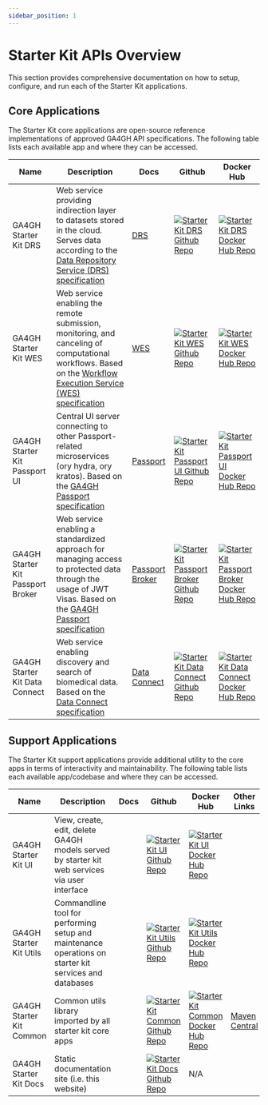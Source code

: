 ```yaml
---
sidebar_position: 1
---
```


# Starter Kit APIs Overview

This section provides comprehensive documentation on how to setup, configure, and run each of the Starter Kit applications.

## Core Applications

The Starter Kit core applications are open-source reference implementations of approved GA4GH API specifications. The following table lists each available app and where they can be accessed. 

| Name | Description | Docs | Github | Docker Hub |
|------|-------------|------|--------|------------|
| GA4GH Starter Kit DRS | Web service providing indirection layer to datasets stored in the cloud. Serves data according to the [Data Repository Service (DRS) specification](https://github.com/ga4gh/data-repository-service-schemas) | [DRS](./drs/drs_overview) | [![Starter Kit DRS Github Repo](/img/GitHub-Mark-32px.png)](https://github.com/ga4gh/ga4gh-starter-kit-drs) | [![Starter Kit DRS Docker Hub Repo](/img/Moby-logo.png)](https://hub.docker.com/repository/docker/ga4gh/ga4gh-starter-kit-drs) |
| GA4GH Starter Kit WES | Web service enabling the remote submission, monitoring, and canceling of computational workflows. Based on the [Workflow Execution Service (WES) specification](https://github.com/ga4gh/workflow-execution-service-schemas) | [WES](./wes/wes_overview) | [![Starter Kit WES Github Repo](/img/GitHub-Mark-32px.png)](https://github.com/ga4gh/ga4gh-starter-kit-wes) | [![Starter Kit WES Docker Hub Repo](/img/Moby-logo.png)](https://hub.docker.com/repository/docker/ga4gh/ga4gh-starter-kit-wes) |
| GA4GH Starter Kit Passport UI | Central UI server connecting to other Passport-related microservices (ory hydra, ory kratos). Based on the [GA4GH Passport specification](https://github.com/ga4gh-duri/ga4gh-duri.github.io/blob/master/researcher_ids/ga4gh_passport_v1.md) | [Passport](./passports/passport_ui_overview) | [![Starter Kit Passport UI Github Repo](/img/GitHub-Mark-32px.png)](https://github.com/ga4gh/ga4gh-starter-passport-ui) | [![Starter Kit Passport UI Docker Hub Repo](/img/Moby-logo.png)](https://hub.docker.com/r/ga4gh/ga4gh-starter-kit-passport-ui-node) |
| GA4GH Starter Kit Passport Broker | Web service enabling a standardized approach for managing access to protected data through the usage of JWT Visas. Based on the [GA4GH Passport specification](https://github.com/ga4gh-duri/ga4gh-duri.github.io/blob/master/researcher_ids/ga4gh_passport_v1.md) | [Passport Broker](./passports/passports_broker_overview) | [![Starter Kit Passport Broker Github Repo](/img/GitHub-Mark-32px.png)](https://github.com/ga4gh/ga4gh-starter-kit-passport-broker) | [![Starter Kit Passport Broker Docker Hub Repo](/img/Moby-logo.png)](https://hub.docker.com/repository/docker/ga4gh/ga4gh-starter-kit-passport-broker) |
| GA4GH Starter Kit Data Connect | Web service enabling discovery and search of biomedical data. Based on the [Data Connect specification](https://github.com/ga4gh-discovery/data-connect) | [Data Connect](./data_connect/data_connect_overview) | [![Starter Kit Data Connect Github Repo](/img/GitHub-Mark-32px.png)](https://github.com/ga4gh/ga4gh-starter-kit-data-connect) | [![Starter Kit Data Connect Docker Hub Repo](/img/Moby-logo.png)](https://hub.docker.com/repository/docker/ga4gh/ga4gh-starter-kit-data-connect) |


## Support Applications

The Starter Kit support applications provide additional utility to the core apps in terms of interactivity and maintainability. The following table lists each available app/codebase and where they can be accessed.

| Name | Description | Docs | Github | Docker Hub | Other Links |
|------|-------------|------|--------|------------|---------------|
| GA4GH Starter Kit UI | View, create, edit, delete GA4GH models served by starter kit web services via user interface |  | [![Starter Kit UI Github Repo](/img/GitHub-Mark-32px.png)](https://github.com/ga4gh/ga4gh-starter-kit-ui) | [![Starter Kit UI Docker Hub Repo](/img/Moby-logo.png)](https://hub.docker.com/repository/docker/ga4gh/ga4gh-starter-kit-ui) |
| GA4GH Starter Kit Utils | Commandline tool for performing setup and maintenance operations on starter kit services and databases || [![Starter Kit Utils Github Repo](/img/GitHub-Mark-32px.png)](https://github.com/ga4gh/ga4gh-starter-kit-utils) | [![Starter Kit Utils Docker Hub Repo](/img/Moby-logo.png)](https://hub.docker.com/repository/docker/ga4gh/ga4gh-starter-kit-utils) |
| GA4GH Starter Kit Common | Common utils library imported by all starter kit core apps || [![Starter Kit Common Github Repo](/img/GitHub-Mark-32px.png)](https://github.com/ga4gh/ga4gh-starter-kit-common) | [![Starter Kit Common Docker Hub Repo](/img/Moby-logo.png)](https://hub.docker.com/repository/docker/ga4gh/ga4gh-starter-kit-common) | [Maven Central](https://search.maven.org/artifact/org.ga4gh/ga4gh-starter-kit-common/0.5.3/jar)
| GA4GH Starter Kit Docs | Static documentation site (i.e. this website) || [![Starter Kit Docs Github Repo](/img/GitHub-Mark-32px.png)](https://github.com/ga4gh/ga4gh-starter-kit-docs) | N/A |
